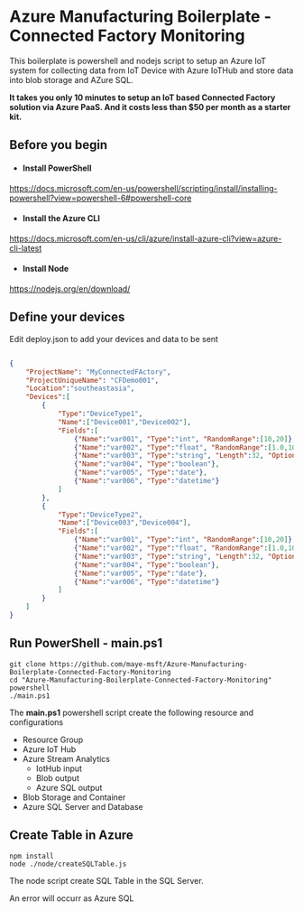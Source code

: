 # Azure Manufacturing Boilerplate - Connected Factory Monitoring

This boilerplate is powershell and nodejs script to setup an Azure IoT system for collecting data from IoT Device with Azure IoTHub and store data into blob storage and AZure SQL. 

**It takes you only 10 minutes to setup an IoT based Connected Factory solution via Azure PaaS. And it costs less than $50 per month as a starter kit.**  

## Before you begin

* #### Install PowerShell

https://docs.microsoft.com/en-us/powershell/scripting/install/installing-powershell?view=powershell-6#powershell-core

* #### Install the Azure CLI

https://docs.microsoft.com/en-us/cli/azure/install-azure-cli?view=azure-cli-latest

* #### Install Node

https://nodejs.org/en/download/


## Define your devices

Edit deploy.json to add your devices and data to be sent

```json

{
    "ProjectName": "MyConnectedFActory",
    "ProjectUniqueName": "CFDemo001",
    "Location":"southeastasia",
    "Devices":[
        {
            "Type":"DeviceType1",
            "Name":["Device001","Device002"],
            "Fields":[
                {"Name":"var001", "Type":"int", "RandomRange":[10,20]},
                {"Name":"var002", "Type":"float", "RandomRange":[1.0,10.0]},
                {"Name":"var003", "Type":"string", "Length":32, "Options":["Option1","Option2"]},
                {"Name":"var004", "Type":"boolean"},
                {"Name":"var005", "Type":"date"},
                {"Name":"var006", "Type":"datetime"}
            ]
        },
        {
            "Type":"DeviceType2",
            "Name":["Device003","Device004"],
            "Fields":[
                {"Name":"var001", "Type":"int", "RandomRange":[10,20]},
                {"Name":"var002", "Type":"float", "RandomRange":[1.0,10.0]},
                {"Name":"var003", "Type":"string", "Length":32, "Options":["Option1","Option2"]},
                {"Name":"var004", "Type":"boolean"},
                {"Name":"var005", "Type":"date"},
                {"Name":"var006", "Type":"datetime"}
            ]
        }
    ]
}

```

## Run PowerShell - main.ps1
```shell
git clone https://github.com/maye-msft/Azure-Manufacturing-Boilerplate-Connected-Factory-Monitoring
cd "Azure-Manufacturing-Boilerplate-Connected-Factory-Monitoring"
powershell
./main.ps1
```

The **main.ps1** powershell script create the following resource and configurations

* Resource Group
* Azure IoT Hub
* Azure Stream Analytics
    * IotHub input 
    * Blob output
    * Azure SQL output
* Blob Storage and Container
* Azure SQL Server and Database 


## Create Table in Azure
```shell
npm install
node ./node/createSQLTable.js
```
The node script create SQL Table in the SQL Server.

An error will occurr as Azure SQL
